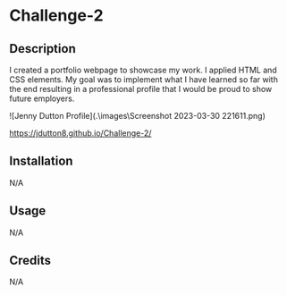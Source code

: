 # Challenge-2
## Description
I created a portfolio webpage to showcase my work. I applied HTML and CSS elements. My goal was to implement what I have learned so far with the end resulting in a professional profile that I would be proud to show future employers. 

![Jenny Dutton Profile](.\images\Screenshot 2023-03-30 221611.png)

<https://jdutton8.github.io/Challenge-2/>

## Installation
N/A

## Usage
N/A

## Credits
N/A

